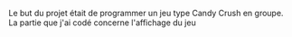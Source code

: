 Le but du projet était de programmer un jeu type Candy Crush en groupe. La partie que j'ai codé concerne l'affichage du jeu 

